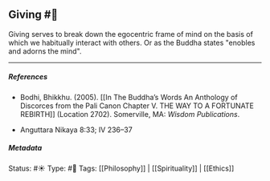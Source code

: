 ## Giving  #🧠 

Giving serves to break down the egocentric frame of mind on the basis of which we habitually interact with others. Or as the Buddha states "enobles and adorns the mind". 

___

##### References

- Bodhi, Bhikkhu. (2005). [[In The Buddha’s Words An Anthology of Discorces from the Pali Canon Chapter V. THE WAY TO A FORTUNATE REBIRTH]] (Location 2702). Somerville, MA: _Wisdom Publications_.

- Anguttara Nikaya 8:33; IV 236–37

##### Metadata
Status: #☀️ 
Type: #🔵 
Tags: [[Philosophy]] | [[Spirituality]] | [[Ethics]]